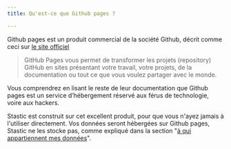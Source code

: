 ```yaml
---
title: Qu'est-ce que Github pages ?

---
```

Github pages est un produit commercial de la société Github, décrit comme ceci sur [le site officiel](https://pages.github.com/)

> GitHub Pages vous permet de transformer les projets (repository) GitHub en sites présentant votre travail, votre projets, de la documentation ou tout ce que vous voulez partager avec le monde. 

Vous comprendrez en lisant le reste de leur documentation que Github pages est un service d’hébergement réservé aux férus de technologie, voire aux hackers. 

Stastic est construit sur cet excellent produit, pour que vous n'ayez jamais à l'utiliser directement. Vos données seront hébergées sur Github pages, Stastic ne les stocke pas, comme expliqué dans la section "[à qui appartiennent mes données](https://www.stastic.net/docs/fr/a-qui-appartient-mon-data)".
